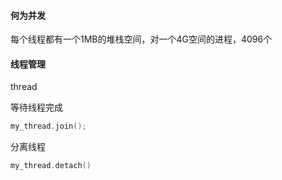 #### 何为并发

每个线程都有一个1MB的堆栈空间，对一个4G空间的进程，4096个

#### 线程管理

thread

等待线程完成

```cpp
my_thread.join();
```

分离线程

```cpp
my_thread.detach()
```

